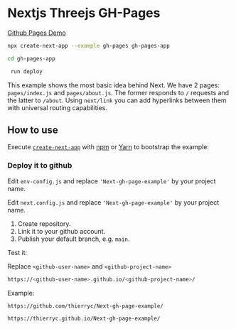 # Nextjs Threejs GH-Pages

[Github Pages Demo](https://greeffer.com/nextjs-threejs-gh-pages/)

```bash
npx create-next-app --example gh-pages gh-pages-app

cd gh-pages-app

 run deploy
```

This example shows the most basic idea behind Next. We have 2 pages: `pages/index.js` and `pages/about.js`. The former responds to `/` requests and the latter to `/about`. Using `next/link` you can add hyperlinks between them with universal routing capabilities.

## How to use

Execute [`create-next-app`](https://github.com/vercel/next.js/tree/canary/packages/create-next-app) with [npm](https://docs.npmjs.com/cli/init) or [Yarn](https://yarnpkg.com/lang/en/docs/cli/create/) to bootstrap the example:


### Deploy it to github

Edit `env-config.js` and replace `'Next-gh-page-example'` by your project name.

Edit `next.config.js` and replace `'Next-gh-page-example'` by your project name.

1.  Create repository.
2.  Link it to your github account.
3.  Publish your default branch, e.g. `main`.


Test it:

Replace `<github-user-name>` and `<github-project-name>`

```bash
https://<github-user-name>.github.io/<github-project-name>/
```

Example:

```bash
https://github.com/thierryc/Next-gh-page-example/

https://thierryc.github.io/Next-gh-page-example/
```
